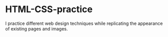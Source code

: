 # HTML-CSS-practice
I practice different web design techniques while replicating the appearance of existing pages and images.
